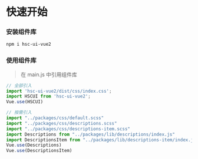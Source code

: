 # 快速开始

### 安装组件库

```bash
npm i hsc-ui-vue2
```

### 使用组件库
> 在 main.js 中引用组件库

```javascript
// 全部引入
import 'hsc-ui-vue2/dist/css/index.css';
import HSCUI from 'hsc-ui-vue2';
Vue.use(HSCUI)

// 按需引入
import "../packages/css/default.scss"
import "../packages/css/descriptions.scss"
import "../packages/css/descriptions-item.scss"
import Descriptions from "../packages/lib/descriptions/index.js"
import DescriptionsItem from "../packages/lib/descriptions-item/index.js"
Vue.use(Descriptions)
Vue.use(DescriptionsItem)
```